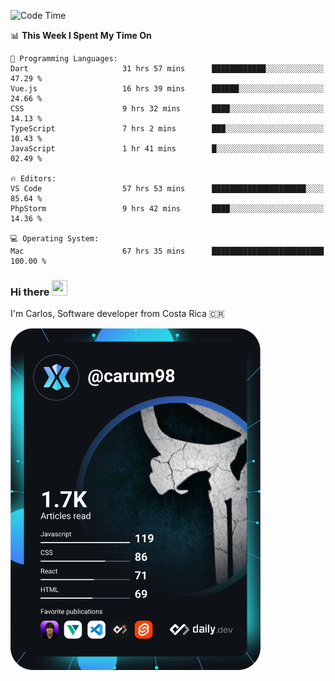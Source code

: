 
<!--START_SECTION:waka-->
![Code Time](http://img.shields.io/badge/Code%20Time-10%2C073%20hrs%2043%20mins-blue)

📊 **This Week I Spent My Time On** 

```text
💬 Programming Languages: 
Dart                     31 hrs 57 mins      ████████████░░░░░░░░░░░░░   47.29 % 
Vue.js                   16 hrs 39 mins      ██████░░░░░░░░░░░░░░░░░░░   24.66 % 
CSS                      9 hrs 32 mins       ████░░░░░░░░░░░░░░░░░░░░░   14.13 % 
TypeScript               7 hrs 2 mins        ███░░░░░░░░░░░░░░░░░░░░░░   10.43 % 
JavaScript               1 hr 41 mins        █░░░░░░░░░░░░░░░░░░░░░░░░   02.49 % 

🔥 Editors: 
VS Code                  57 hrs 53 mins      █████████████████████░░░░   85.64 % 
PhpStorm                 9 hrs 42 mins       ████░░░░░░░░░░░░░░░░░░░░░   14.36 % 

💻 Operating System: 
Mac                      67 hrs 35 mins      █████████████████████████   100.00 % 
```


<!--END_SECTION:waka-->

### Hi there <img src="https://media.giphy.com/media/hvRJCLFzcasrR4ia7z/giphy.gif" width="25px" height="25px">

I'm Carlos, Software developer from Costa Rica 🇨🇷

<a href="https://app.daily.dev/carum98"><img src="https://github.com/carum98/carum98/blob/main/devcard.svg" width="400" alt="Carlos Umaña Acevedo's Dev Card"/></a>
